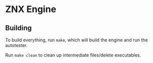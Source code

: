 # ZNX Engine

## Building

To build everything, run `make`, which will build the engine and run the
autotester.

Run `make clean` to clean up intermediate files/delete executables.

